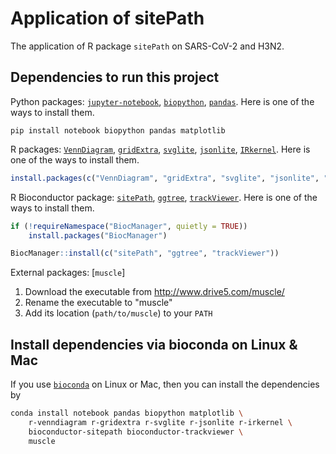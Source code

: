 # Application of sitePath

The application of R package `sitePath` on SARS-CoV-2 and H3N2.

## Dependencies to run this project

Python packages: [`jupyter-notebook`](https://jupyter.readthedocs.io/en/latest/install.html), [`biopython`](https://biopython.org/wiki/Download), [`pandas`](https://pandas.pydata.org/pandas-docs/stable/getting_started/install.html). Here is one of the ways to install them.

```
pip install notebook biopython pandas matplotlib
```

R packages: [`VennDiagram`](https://cran.r-project.org/package=VennDiagram), [`gridExtra`](https://cran.r-project.org/package=gridExtra), [`svglite`](https://cran.r-project.org/package=svglite), [`jsonlite`](https://cran.r-project.org/package=jsonlite), [`IRkernel`](https://cran.r-project.org/package=IRkernel). Here is one of the ways to install them.

```r
install.packages(c("VennDiagram", "gridExtra", "svglite", "jsonlite", "IRkernel"))
```

R Bioconductor package: [`sitePath`](https://bioconductor.org/packages/sitePath/), [`ggtree`](https://bioconductor.org/packages/ggtree/), [`trackViewer`](https://bioconductor.org/packages/trackViewer/). Here is one of the ways to install them.

```r
if (!requireNamespace("BiocManager", quietly = TRUE))
    install.packages("BiocManager")

BiocManager::install(c("sitePath", "ggtree", "trackViewer"))
```

External packages: [`muscle`]
1. Download the executable from http://www.drive5.com/muscle/ 
2. Rename the executable to "muscle" 
3. Add its location (`path/to/muscle`) to your `PATH`

## Install dependencies via bioconda on Linux & Mac

If you use [`bioconda`](https://bioconda.github.io/user/install.html#set-up-channels) on Linux or Mac, then you can install the dependencies by 

```bash
conda install notebook pandas biopython matplotlib \
    r-venndiagram r-gridextra r-svglite r-jsonlite r-irkernel \
    bioconductor-sitepath bioconductor-trackviewer \
    muscle
```
